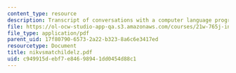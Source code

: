 ```yaml
---
content_type: resource
description: Transcript of conversations with a computer language program.
file: https://ol-ocw-studio-app-qa.s3.amazonaws.com/courses/21w-765j-interactive-and-non-linear-narrative-theory-and-practice-spring-2004/c949915debf7e84698941dd0454d88c1_nikvsmatchildelz.pdf
file_type: application/pdf
parent_uid: 17f80790-6573-2a22-b323-8a6c6e3417ed
resourcetype: Document
title: nikvsmatchildelz.pdf
uid: c949915d-ebf7-e846-9894-1dd0454d88c1
---
```

